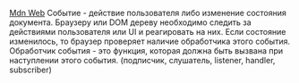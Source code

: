 [Mdn Web](https://developer.mozilla.org/ru/docs/Web/Events)
Событие - действие пользователя либо изменение состояния документа. Браузеру или DOM дереву необходимо следить за действиями пользователя или UI и реагировать на них.
Если состояние изменилось, то браузер проверяет наличие обработчика этого события.
Обработчик события - это функция, которая должна быть вызвана при наступлении этого события. (подписчик, слушатель, listener, handler, subscriber)

